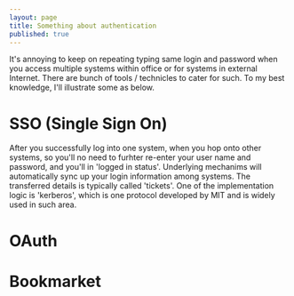```yaml
---
layout: page
title: Something about authentication
published: true
---
```

It's annoying to keep on repeating typing same login and password when you access multiple systems within office or for systems in external Internet. There are bunch of  tools / technicles to cater for such. To my best knowledge, I'll illustrate some as below.

# SSO (Single Sign On)

After you successfully log into one system,  when you hop onto other systems, so you'll no need to furhter re-enter your user name and password, and you'll in 'logged in status'. Underlying mechanims will automatically sync up your login information among systems. The transferred details is typically called 'tickets'. One of the implementation logic is 'kerberos', which is one protocol developed by MIT and is widely used in such area.

# OAuth

# Bookmarket
